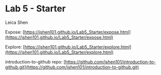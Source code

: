 # Lab 5 - Starter
Leica Shen

Expose: [https://jshen101.github.io/Lab5_Starter/expose.html](https://jshen101.github.io/Lab5_Starter/expose.html)

Explore: [https://jshen101.github.io/Lab5_Starter/explore.html](https://jshen101.github.io/Lab5_Starter/explore.html)

introduction-to-github repo: [https://github.com/jshen101/introduction-to-github.git](https://github.com/jshen101/introduction-to-github.git)